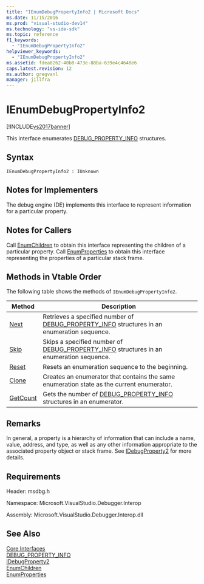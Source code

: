 ```yaml
---
title: "IEnumDebugPropertyInfo2 | Microsoft Docs"
ms.date: 11/15/2016
ms.prod: "visual-studio-dev14"
ms.technology: "vs-ide-sdk"
ms.topic: reference
f1_keywords: 
  - "IEnumDebugPropertyInfo2"
helpviewer_keywords: 
  - "IEnumDebugPropertyInfo2"
ms.assetid: fdea8262-40b8-473e-88ba-639e4c4648e6
caps.latest.revision: 12
ms.author: gregvanl
manager: jillfra
---
```

# IEnumDebugPropertyInfo2
[!INCLUDE[vs2017banner](../../../includes/vs2017banner.md)]

This interface enumerates [DEBUG_PROPERTY_INFO](../../../extensibility/debugger/reference/debug-property-info.md) structures.  
  
## Syntax  
  
```  
IEnumDebugPropertyInfo2 : IUnknown  
```  
  
## Notes for Implementers  
 The debug engine (DE) implements this interface to represent information for a particular property.  
  
## Notes for Callers  
 Call [EnumChildren](../../../extensibility/debugger/reference/idebugproperty2-enumchildren.md) to obtain this interface representing the children of a particular property. Call [EnumProperties](../../../extensibility/debugger/reference/idebugstackframe2-enumproperties.md) to obtain this interface representing the properties of a particular stack frame.  
  
## Methods in Vtable Order  
 The following table shows the methods of `IEnumDebugPropertyInfo2`.  
  
|Method|Description|  
|------------|-----------------|  
|[Next](../../../extensibility/debugger/reference/ienumdebugpropertyinfo2-next.md)|Retrieves a specified number of [DEBUG_PROPERTY_INFO](../../../extensibility/debugger/reference/debug-property-info.md) structures in an enumeration sequence.|  
|[Skip](../../../extensibility/debugger/reference/ienumdebugpropertyinfo2-skip.md)|Skips a specified number of [DEBUG_PROPERTY_INFO](../../../extensibility/debugger/reference/debug-property-info.md) structures in an enumeration sequence.|  
|[Reset](../../../extensibility/debugger/reference/ienumdebugpropertyinfo2-reset.md)|Resets an enumeration sequence to the beginning.|  
|[Clone](../../../extensibility/debugger/reference/ienumdebugpropertyinfo2-clone.md)|Creates an enumerator that contains the same enumeration state as the current enumerator.|  
|[GetCount](../../../extensibility/debugger/reference/ienumdebugpropertyinfo2-getcount.md)|Gets the number of [DEBUG_PROPERTY_INFO](../../../extensibility/debugger/reference/debug-property-info.md) structures in an enumerator.|  
  
## Remarks  
 In general, a property is a hierarchy of information that can include a name, value, address, and type, as well as any other information appropriate to the associated property object or stack frame. See [IDebugProperty2](../../../extensibility/debugger/reference/idebugproperty2.md) for more details.  
  
## Requirements  
 Header: msdbg.h  
  
 Namespace: Microsoft.VisualStudio.Debugger.Interop  
  
 Assembly: Microsoft.VisualStudio.Debugger.Interop.dll  
  
## See Also  
 [Core Interfaces](../../../extensibility/debugger/reference/core-interfaces.md)   
 [DEBUG_PROPERTY_INFO](../../../extensibility/debugger/reference/debug-property-info.md)   
 [IDebugProperty2](../../../extensibility/debugger/reference/idebugproperty2.md)   
 [EnumChildren](../../../extensibility/debugger/reference/idebugproperty2-enumchildren.md)   
 [EnumProperties](../../../extensibility/debugger/reference/idebugstackframe2-enumproperties.md)
